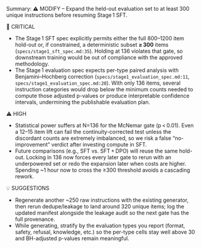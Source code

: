 Summary: ⚠️ MODIFY – Expand the held-out evaluation set to at least 300 unique instructions before resuming Stage 1 SFT.

🚨 CRITICAL
- The Stage 1 SFT spec explicitly permits either the full 800–1200 item hold-out or, if constrained, a deterministic subset **≥ 300** items (`specs/stage1_sft_spec.md:35`). Holding at 136 violates that gate, so downstream training would be out of compliance with the approved methodology.
- The Stage 1 evaluation spec expects per-type paired analysis with Benjamini–Hochberg correction (`specs/stage1_evaluation_spec.md:11`, `specs/stage1_evaluation_spec.md:20`). With only 136 items, several instruction categories would drop below the minimum counts needed to compute those adjusted p-values or produce interpretable confidence intervals, undermining the publishable evaluation plan.

⚠️ HIGH
- Statistical power suffers at N=136 for the McNemar gate (p < 0.01). Even a 12–15 item lift can fail the continuity-corrected test unless the discordant counts are extremely imbalanced, so we risk a false “no-improvement” verdict after investing compute in SFT.
- Future comparisons (e.g., SFT vs. SFT + DPO) will reuse the same hold-out. Locking in 136 now forces every later gate to rerun with an underpowered set or redo the expansion later when costs are higher. Spending ~1 hour now to cross the ≥300 threshold avoids a cascading rework.

💡 SUGGESTIONS
- Regenerate another ~250 raw instructions with the existing generator, then rerun dedupe/leakage to land around 320 unique items; log the updated manifest alongside the leakage audit so the next gate has the full provenance.
- While generating, stratify by the evaluation types you report (format, safety, refusal, knowledge, etc.) so the per-type cells stay well above 30 and BH-adjusted p-values remain meaningful.

